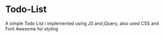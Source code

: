 # Todo-List
A simple Todo List i implemented using JS and jQuery, also used CSS and Font Awesome for styling
